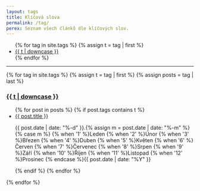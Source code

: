 ```yaml
---
layout: tags
title: Klíčová slova
permalink: /tag/
perex: Seznam všech článků dle klíčových slov.
---
```


<ul class="tags">
{% for tag in site.tags %}
  {% assign t = tag | first %}
  <li><a href="/tag/#{{t | downcase | replace:" ","-" }}">{{ t | downcase }}</a></li>
{% endfor %}
</ul>

---

{% for tag in site.tags %}
  {% assign t = tag | first %}
  {% assign posts = tag | last %}
<h3><a name="{{t | downcase | replace:" ","-" }}"></a><a class="internal" href="/tag/#{{t | downcase | replace:" ","-" }}">{{ t | downcase }}</a></h3>
<ul>
{% for post in posts %}
  {% if post.tags contains t %}
  <li>
    <a href="{{ post.url }}">{{ post.title }}</a>
	<p class="p-small">{{ post.date | date: "%-d" }}.{% assign m = post.date | date: "%-m" %}
	{% case m %}
	  {% when '1' %}Leden
	  {% when '2' %}Únor
	  {% when '3' %}Březen
	  {% when '4' %}Duben
	  {% when '5' %}Květen
	  {% when '6' %}Červen
	  {% when '7' %}Červenec
	  {% when '8' %}Srpen
	  {% when '9' %}Září
	  {% when '10' %}Říjen
	  {% when '11' %}Listopad
	  {% when '12' %}Prosinec
	{% endcase %}{{ post.date | date: "%Y" }}</p>
  </li>
  {% endif %}
{% endfor %}
</ul>
{% endfor %}
